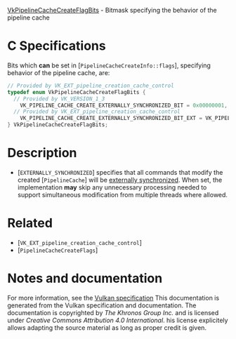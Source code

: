 [VkPipelineCacheCreateFlagBits](https://www.khronos.org/registry/vulkan/specs/1.3-extensions/man/html/VkPipelineCacheCreateFlagBits.html) - Bitmask specifying the behavior of the pipeline cache

# C Specifications
Bits which  **can**  be set in [`PipelineCacheCreateInfo::flags`],
specifying behavior of the pipeline cache, are:
```c
// Provided by VK_EXT_pipeline_creation_cache_control
typedef enum VkPipelineCacheCreateFlagBits {
  // Provided by VK_VERSION_1_3
    VK_PIPELINE_CACHE_CREATE_EXTERNALLY_SYNCHRONIZED_BIT = 0x00000001,
  // Provided by VK_EXT_pipeline_creation_cache_control
    VK_PIPELINE_CACHE_CREATE_EXTERNALLY_SYNCHRONIZED_BIT_EXT = VK_PIPELINE_CACHE_CREATE_EXTERNALLY_SYNCHRONIZED_BIT,
} VkPipelineCacheCreateFlagBits;
```

# Description
- [`EXTERNALLY_SYNCHRONIZED`] specifies that all commands that modify the created [`PipelineCache`] will be [externally synchronized](https://www.khronos.org/registry/vulkan/specs/1.3-extensions/html/vkspec.html#fundamentals-threadingbehavior). When set, the implementation  **may**  skip any unnecessary processing needed to support simultaneous modification from multiple threads where allowed.

# Related
- [`VK_EXT_pipeline_creation_cache_control`]
- [`PipelineCacheCreateFlags`]

# Notes and documentation
For more information, see the [Vulkan specification](https://www.khronos.org/registry/vulkan/specs/1.3-extensions/html/vkspec.html)
This documentation is generated from the Vulkan specification and documentation.
The documentation is copyrighted by *The Khronos Group Inc.* and is licensed under *Creative Commons Attribution 4.0 International*.
his license explicitely allows adapting the source material as long as proper credit is given.
        